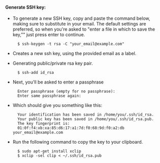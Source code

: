 #### Generate SSH key:

- To generate a new SSH key, copy and paste the command below, making sure to substitute in your email. The default settings are preferred, so when you're asked to "enter a file in which to save the key,"" just press enter to continue.

        $ ssh-keygen -t rsa -C "your_email@example.com"

- Creates a new ssh key, using the provided email as a label.
- Generating public/private rsa key pair.

        $ ssh-add id_rsa

- Next, you'll be asked to enter a passphrase

        Enter passphrase (empty for no passphrase):
        Enter same passphrase again:

- Which should give you something like this:

        Your identification has been saved in /home/you/.ssh/id_rsa.
        Your public key has been saved in /home/you/.ssh/id_rsa.pub.
        The key fingerprint is:
        01:0f:f4:xb:xa:85:d6:17:a1:7d:f0:68:9d:f0:a2:db your_email@example.com

- Run the following command to copy the key to your clipboard.

        $ sudo apt-get install xclip
        $ xclip -sel clip < ~/.ssh/id_rsa.pub
